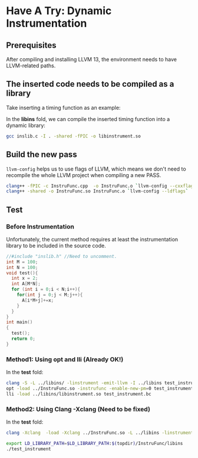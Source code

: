 # Have A Try: Dynamic Instrumentation

## ****Prerequisites****

After compiling and installing LLVM 13, the environment needs to have LLVM-related paths.

## The inserted code needs to be compiled as a library

Take inserting a timing function as an example:

In the **libins** fold, we can compile the inserted timing function into a dynamic library:

```bash
gcc inslib.c -I . -shared -fPIC -o libinstrument.so
```

## Build the new pass

`llvm-config` helps us to use flags of LLVM, which means we don't need to recompile the whole LLVM project when compiling a new PASS.

```bash
clang++ -fPIC -c InstruFunc.cpp  -o InstruFunc.o `llvm-config --cxxflags`
clang++ -shared -o InstruFunc.so InstruFunc.o `llvm-config --ldflags`
```

## Test

### Before Instrumentation

Unfortunately, the current method requires at least the instrumentation library to be included in the source code.

```c
//#include "inslib.h" //Need to uncomment.
int M = 100;
int N = 100;
void test(){
  int x = 2;
  int A[M*N];
  for (int i = 0;i < N;i++){
    for(int j = 0;j < M;j++){
      A[i*M+j]+=x;
    }
  }
}
int main()
{
  test();
  return 0;
}
```

### Method1: Using opt and lli (Already OK!)

In the **test** fold:

```bash
clang -S -L ../libins/ -linstrument -emit-llvm -I ../libins test_instrument.c -o test_instrument.ll
opt -load ../InstruFunc.so -instrufunc -enable-new-pm=0 test_instrument.ll -o test_instrument.bc
lli -load ../libins/libinstrument.so test_instrument.bc
```

### Method2: Using Clang -Xclang (Need to be fixed)

In the **test** fold:

```bash
clang -Xclang  -load -Xclang ../InstruFunc.so -L ../libins -linstrument -I ../libins test_instrument.c -o test_instrument
```

```bash
export LD_LIBRARY_PATH=$LD_LIBRARY_PATH:$(topdir)/InstruFunc/libins
./test_instrument
```